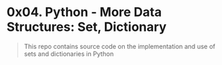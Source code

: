 # 0x04. Python - More Data Structures: Set, Dictionary
> This repo contains source code on the implementation and use of sets and dictionaries in Python
